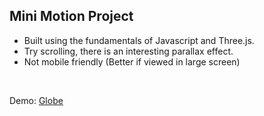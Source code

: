 ## Mini Motion Project
- Built using the fundamentals of Javascript and Three.js.
- Try scrolling, there is an interesting parallax effect.
- Not mobile friendly (Better if viewed in large screen)
<br>

Demo: [Globe][website]

[website]: https://silly-joliot-18f3e7.netlify.app

